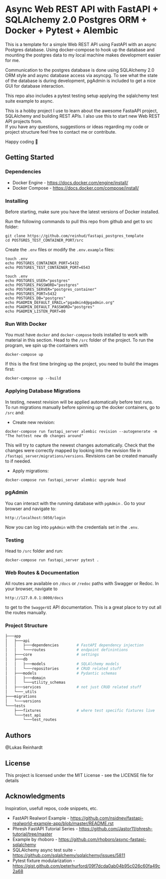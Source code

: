 # Async Web REST API with FastAPI + SQLAlchemy 2.0 Postgres ORM + Docker + Pytest + Alembic

This is a template for a simple Web REST API using FastAPI with an async Postgres database.
Using docker-compose to hook up the database and mounting the 
postgres data to my local machine makes development easier for me.

Communication to the postgres database is done using SQLAlchemy 2.0 ORM style and async
database access via asyncpg.
To see what the state of the database is during development, pgAdmin is included
to get a nice GUI for database interaction.

This repo also includes a pytest testing setup applying the sqlalchemy test suite example
to async.

This is a hobby project I use to learn about the awesome FastaAPI project, SQLAlchemy and building REST APIs.
I also use this to start new Web REST API projects from.  
If you have any questions, suggestions or ideas regarding my code or project structure
feel free to contact me or contribute.

Happy coding :rocket: 

## Getting Started

### Dependencies
* Docker Engine - https://docs.docker.com/engine/install/
* Docker Compose - https://docs.docker.com/compose/install/

### Installing
Before starting, make sure you have the latest versions of Docker installed.

Run the following commands to pull this repo from github and get to src folder:
```
git clone https://github.com/reinhud/fastapi_postgres_template
cd POSTGRES_TEST_CONTAINER_PORT/src
```
Create the ```.env``` files or modify the ```.env.example``` files:
```
touch .env
echo POSTGRES_CONTAINER_PORT=5432
echo POSTGRES_TEST_CONTAINER_PORT=6543
```
```
touch .env
echo POSTGRES_USER="postgres"
echo POSTGRES_PASSWORD="postgres"
echo POSTGRES_SERVER="postgres_container" 
echo POSTGRES_PORT=5432
echo POSTGRES_DB="postgres"
echo PGADMIN_DEFAULT_EMAIL="pgadmin4@pgadmin.org"
echo PGADMIN_DEFAULT_PASSWORD="postgres"
echo PGADMIN_LISTEN_PORT=80
```

### Run With Docker
You must have ```docker``` and ```docker-compose``` tools installed to work with material in this section.
Head to the ```/src``` folder of the project.
To run the program, we spin up the containers with
```
docker-compose up
```
If this is the first time bringing up the project, you need to build the images first:
```
docker-compose up --build
```

### Applying Database Migrations
In testing, newest revision will be applied automatically before test runs.  
To run migrations manually before spinning up the docker containers, go to ```/src``` and:
* Create new revision:
```
docker-compose run fastapi_server alembic revision --autogenerate -m "The hottest new db changes around"
```
This will try to capture the newest changes automatically.
Check that the changes were correctly mapped by looking into 
the revision file in ```/fastapi_server/migrations/versions```.
Revisions can be created manually to if needed.
* Apply migrations:
```
docker-compose run fastapi_server alembic upgrade head
```

### pgAdmin
You can interact with the running database with ```pgAdmin``` .
Go to your browser and navigate to:
```
http://localhost:5050/login
```
Now you can log into ```pgAdmin``` with the credentials
set in the ```.env```.

### Testing
Head to ```/src``` folder and run:
```
docker-compose run fastapi_server pytest .
```

### Web Routes & Documentation
All routes are available on ```/docs``` or ```/redoc``` paths with Swagger or Redoc.
In your browser, navigate to
```
http://127.0.0.1:8000/docs
```
to get to the ```SwaggerUI``` API documentation.
This is a great place to try out all the routes manually.

### Project Structure
```bash
├───app
│   ├───api
│   │   ├───dependencies        # FastAPI dependency injection          
│   │   └───routes              # endpoint definintions
│   ├───core                    # settings
│   ├───db
│   │   ├───models              # SQLAlchemy models
│   │   └───repositories        # CRUD related stuff
│   ├───models                  # Pydantic schemas
│   │   ├───domain              
│   │   └───utility_schemas
│   ├───services                # not just CRUD related stuff
│   └───_utils      
├───migrations                  
│   └───versions
└───tests   
    ├───fixtures                # where test specific fixtures live
    └───test_api                
        └───test_routes
```

## Authors

@Lukas Reinhardt
## License

This project is licensed under the MIT License - see the LICENSE file for details

## Acknowledgments
Inspiration, usefull repos, code snippets, etc.
* FastAPI Realworl Example - https://github.com/nsidnev/fastapi-realworld-example-app/blob/master/README.rst
* Phresh FastAPI Tutorial Series - https://github.com/Jastor11/phresh-tutorial/tree/master
* Example by rhoboro - https://github.com/rhoboro/async-fastapi-sqlalchemy
* SQLAlchemy async test suite - https://github.com/sqlalchemy/sqlalchemy/issues/5811
* Pytest fixture modularization - https://gist.github.com/peterhurford/09f7dcda0ab04b95c026c60fa49c2a68
